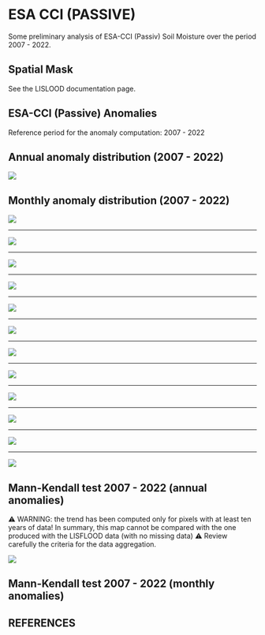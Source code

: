 # ESA CCI (PASSIVE)

Some preliminary analysis of ESA-CCI (Passiv) Soil Moisture over the period 2007 - 2022.

## Spatial Mask

See the LISLOOD documentation page.

## ESA-CCI (Passive) Anomalies

Reference period for the anomaly computation: 2007 - 2022

## Annual anomaly distribution (2007 - 2022)

![](img/esaccidpassive/boxplot_soil_moisture_annual_anomaly_esacci.png)

## Monthly anomaly distribution (2007 - 2022)

![](img/esaccidpassive/boxplot_soil_moisture_monthly_anomaly_Jan_esacci.png)

---

![](img/esaccidpassive/boxplot_soil_moisture_monthly_anomaly_Feb_esacci.png)

---

![](img/esaccidpassive/boxplot_soil_moisture_monthly_anomaly_Mar_esacci.png)

---

![](img/esaccidpassive/boxplot_soil_moisture_monthly_anomaly_Apr_esacci.png)

---

![](img/esaccidpassive/boxplot_soil_moisture_monthly_anomaly_May_esacci.png)

---

![](img/esaccidpassive/boxplot_soil_moisture_monthly_anomaly_Jun_esacci.png)

---

![](img/esaccidpassive/boxplot_soil_moisture_monthly_anomaly_Jul_esacci.png)

---

![](img/esaccidpassive/boxplot_soil_moisture_monthly_anomaly_Aug_esacci.png)

---

![](img/esaccidpassive/boxplot_soil_moisture_monthly_anomaly_Sep_esacci.png)

---

![](img/esaccidpassive/boxplot_soil_moisture_monthly_anomaly_Oct_esacci.png)

---

![](img/esaccidpassive/boxplot_soil_moisture_monthly_anomaly_Nov_esacci.png)

---

![](img/esaccidpassive/boxplot_soil_moisture_monthly_anomaly_Dec_esacci.png)


## Mann-Kendall test 2007 - 2022 (annual anomalies)

:warning: WARNING: the trend has been computed only for pixels with at least ten years of data! In summary, this map cannot be compared with the one produced with the LISFLOOD data (with no missing data)
:warning: Review carefully the criteria for the data aggregation.

![](img/esaccidpassive/map_ts_annual_soil_moisture_anomaly_esacci.png)

## Mann-Kendall test 2007 - 2022 (monthly anomalies)







## REFERENCES

